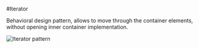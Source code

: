 #Iterator

Behavioral design pattern, allows to move through the container elements, without opening inner container implementation.

![Iterator pattern](https://user-images.githubusercontent.com/7755430/63519210-35cd6780-c4fb-11e9-9266-5cfea99c6e72.png)
